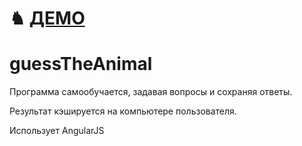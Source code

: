 &#9822; [ДЕМО](http://fmap.ru/games/guessTheAnimal) 
======


# guessTheAnimal
Программа самообучается, задавая вопросы и сохраняя ответы.

Результат кэшируется на компьютере пользователя.

Использует AngularJS
